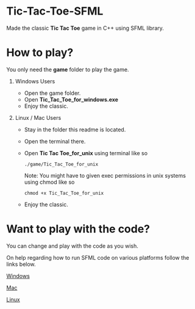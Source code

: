 # Tic-Tac-Toe-SFML
Made the classic **Tic Tac Toe** game in C++ using SFML library.

# How to play?

You only need the **game** folder to play the game.

1. Windows Users

    - Open the game folder.
    - Open **Tic_Tac_Toe_for_windows.exe**
    - Enjoy the classic.
  
2. Linux / Mac Users

    - Stay in the folder this readme is located.
    - Open the terminal there.
    - Open **Tic Tac Toe_for_unix** using terminal like so
  
        ```./game/Tic_Tac_Toe_for_unix```
        
        Note: You might have to given exec permissions in unix systems using chmod like so

        ```chmod +x Tic_Tac_Toe_for_unix```
    - Enjoy the classic.

# Want to play with the code?

You can change and play with the code as you wish.

On help regarding how to run SFML code on various platforms follow the links below.

<a href="https://www.sfml-dev.org/tutorials/2.5/start-vc.php">Windows</a>

<a href="https://www.sfml-dev.org/tutorials/2.5/start-osx.php">Mac</a>

<a href="https://www.sfml-dev.org/tutorials/2.5/start-linux.php">Linux</a>